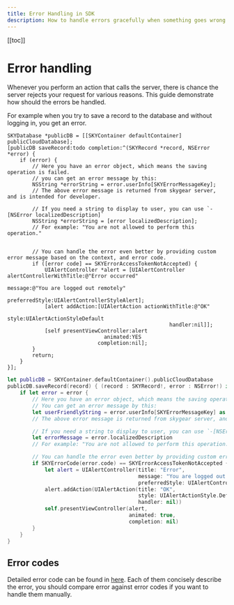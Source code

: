 ```yaml
---
title: Error Handling in SDK
description: How to handle errors gracefully when something goes wrong
---
```


[[toc]]

# Error handling

Whenever you perform an action that calls the server, there is chance the
server rejects your request for various reasons.
This guide demonstrate how should the errors be handled.

For example when you try to save a record to the database and without
logging in, you get an error.

```obj-c
SKYDatabase *publicDB = [[SKYContainer defaultContainer] publicCloudDatabase];
[publicDB saveRecord:todo completion:^(SKYRecord *record, NSError *error) {
    if (error) {
        // Here you have an error object, which means the saving operation is failed.
        // you can get an error message by this:
        NSString *errorString = error.userInfo[SKYErrorMessageKey];
        // The above error message is returned from skygear server, and is intended for developer.

        // If you need a string to display to user, you can use `-[NSError localizedDescription]`
        NSString *errorString = [error localizedDescription];
        // For example: "You are not allowed to perform this operation."


        // You can handle the error even better by providing custom error message based on the context, and error code.
        if ([error code] == SKYErrorAccessTokenNotAccepted) {
            UIAlertController *alert = [UIAlertController alertControllerWithTitle:@"Error occurred"
                                                                           message:@"You are logged out remotely"
                                                                    preferredStyle:UIAlertControllerStyleAlert];
            [alert addAction:[UIAlertAction actionWithTitle:@"OK"
                                                      style:UIAlertActionStyleDefault
                                                    handler:nil]];
            [self presentViewController:alert
                               animated:YES
                             completion:nil];
        }
        return;
    }
}];
```

```swift
let publicDB = SKYContainer.defaultContainer().publicCloudDatabase
publicDB.saveRecord(record) { (record : SKYRecord!, error : NSError!) in
    if let error = error {
        // Here you have an error object, which means the saving operation is failed.
        // You can get an error message by this:
        let userFriendlyString = error.userInfo[SKYErrorMessageKey] as! String
        // The above error message is returned from skygear server, and is intended for developer.

        // If you need a string to display to user, you can use `-[NSError localizedDescription]`
        let errorMessage = error.localizedDescription
        // For example: "You are not allowed to perform this operation."

        // You can handle the error even better by providing custom error message based on the context and error code.
        if SKYErrorCode(error.code) == SKYErrorAccessTokenNotAccepted {
            let alert = UIAlertController(title: "Error",
                                          message: "You are logged out remotely",
                                          preferredStyle: UIAlertControllerStyle.Alert)
            alert.addAction(UIAlertAction(title: "OK",
                                          style: UIAlertActionStyle.Default,
                                          handler: nil))
            self.presentViewController(alert,
                                       animated: true,
                                       completion: nil)
        }
    }
}
```

## Error codes

Detailed error code can be found in [here](https://github.com/SkygearIO/skygear-SDK-iOS/blob/master/Pod/Classes/SKYError.h).
Each of them concisely describe the error, you should compare error against
error codes if you want to handle them manually.
